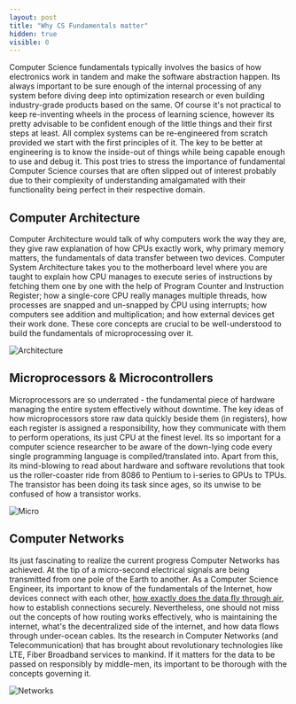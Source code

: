 ```yaml
---
layout: post
title: "Why CS Fundamentals matter"
hidden: true
visible: 0
---
```

Computer Science fundamentals typically involves the basics of how electronics work in tandem and make the software abstraction happen. Its always important to be sure enough of the internal processing of any system before diving deep into optimization research or even building industry-grade products based on the same. Of course it's not practical to keep re-inventing wheels in the process of learning science, however its pretty advisable to be confident enough of the little things and their first steps at least. All complex systems can be re-engineered from scratch provided we start with the first principles of it. The key to be better at engineering is to know the inside-out of things while being capable enough to use and debug it. This post tries to stress the importance of fundamental Computer Science courses that are often slipped out of interest probably due to their complexity of understanding amalgamated with their functionality being perfect in their respective domain.

## Computer Architecture

Computer Architecture would talk of why computers work the way they are, they give raw explanation of how CPUs exactly work, why primary memory matters, the fundamentals of data transfer between two devices. Computer System Architecture takes you to the motherboard level where you are taught to explain how CPU manages to execute series of instructions by fetching them one by one with the help of Program Counter and Instruction Register; how a single-core CPU really manages multiple threads, how processes are snapped and un-snapped by CPU using interrupts; how computers see addition and multiplication; and how external devices get their work done. These core concepts are crucial to be well-understood to build the fundamentals of microprocessing over it.

![Architecture](https://techcrunch.com/wp-content/uploads/2017/04/2017-04-05_1013.png?w=1390&crop=1)

## Microprocessors & Microcontrollers

Microprocessors are so underrated - the fundamental piece of hardware managing the entire system effectively without downtime. The key ideas of how microprocessors store raw data quickly beside them (in registers), how each register is assigned a responsibility, how they communicate with them to perform operations, its just CPU at the finest level. Its so important for a computer science researcher to be aware of the down-lying code every single programming language is compiled/translated into. Apart from this, its mind-blowing to read about hardware and software revolutions that took us the roller-coaster ride from 8086 to Pentium to i-series to GPUs to TPUs. The transistor has been doing its task since ages, so its unwise to be confused of how a transistor works.

![Micro](https://beta.techcrunch.com/wp-content/uploads/2017/05/tpu_cityscape_forwebonly_final.jpg?w=680)

## Computer Networks

Its just fascinating to realize the current progress Computer Networks has achieved. At the tip of a micro-second electrical signals are being transmitted from one pole of the Earth to another. As a Computer Science Engineer, its important to know of the fundamentals of the Internet, how devices connect with each other, [how exactly does the data fly through air](https://www.quora.com/How-do-you-explain-to-a-ten-year-old-how-information-is-passed-through-thin-air-WiFi-data-networks-3G-et-cetera), how to establish connections securely. Nevertheless, one should not miss out the concepts of how routing works effectively, who is maintaining the internet, what's the decentralized side of the internet, and how data flows through under-ocean cables. Its the research in Computer Networks (and Telecommunication) that has brought about revolutionary technologies like LTE, Fiber Broadband services to mankind. If it matters for the data to be passed on responsibly by middle-men, its important to be thorough with the concepts governing it.

![Networks](https://techcrunch.com/wp-content/uploads/2015/09/google-servers-datacenter.png?w=1390&crop=1)
